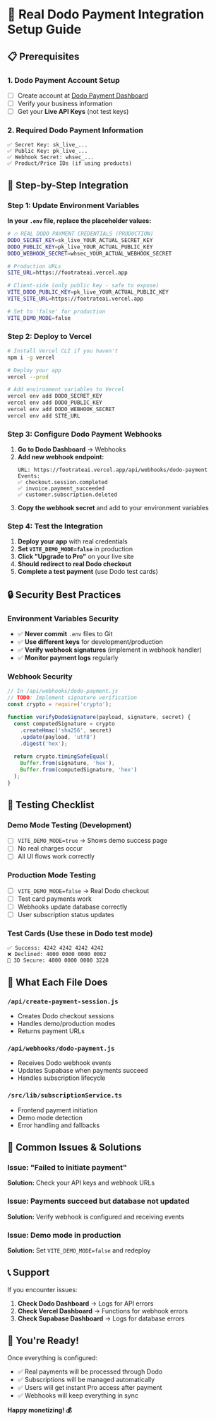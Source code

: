 # 🚀 Real Dodo Payment Integration Setup Guide

## 📋 Prerequisites

### 1. Dodo Payment Account Setup
- [ ] Create account at [Dodo Payment Dashboard](https://dashboard.dodopayments.com)
- [ ] Verify your business information
- [ ] Get your **Live API Keys** (not test keys)

### 2. Required Dodo Payment Information
```
✅ Secret Key: sk_live_...
✅ Public Key: pk_live_...
✅ Webhook Secret: whsec_...
✅ Product/Price IDs (if using products)
```

## 🔧 Step-by-Step Integration

### Step 1: Update Environment Variables

**In your `.env` file, replace the placeholder values:**

```bash
# 🔥 REAL DODO PAYMENT CREDENTIALS (PRODUCTION)
DODO_SECRET_KEY=sk_live_YOUR_ACTUAL_SECRET_KEY
DODO_PUBLIC_KEY=pk_live_YOUR_ACTUAL_PUBLIC_KEY
DODO_WEBHOOK_SECRET=whsec_YOUR_ACTUAL_WEBHOOK_SECRET

# Production URLs
SITE_URL=https://footrateai.vercel.app

# Client-side (only public key - safe to expose)
VITE_DODO_PUBLIC_KEY=pk_live_YOUR_ACTUAL_PUBLIC_KEY
VITE_SITE_URL=https://footrateai.vercel.app

# Set to 'false' for production
VITE_DEMO_MODE=false
```

### Step 2: Deploy to Vercel

```bash
# Install Vercel CLI if you haven't
npm i -g vercel

# Deploy your app
vercel --prod

# Add environment variables to Vercel
vercel env add DODO_SECRET_KEY
vercel env add DODO_PUBLIC_KEY
vercel env add DODO_WEBHOOK_SECRET
vercel env add SITE_URL
```

### Step 3: Configure Dodo Payment Webhooks

1. **Go to Dodo Dashboard** → Webhooks
2. **Add new webhook endpoint:**
   ```
   URL: https://footrateai.vercel.app/api/webhooks/dodo-payment
   Events: 
   ✅ checkout.session.completed
   ✅ invoice.payment_succeeded
   ✅ customer.subscription.deleted
   ```
3. **Copy the webhook secret** and add to your environment variables

### Step 4: Test the Integration

1. **Deploy your app** with real credentials
2. **Set `VITE_DEMO_MODE=false`** in production
3. **Click "Upgrade to Pro"** on your live site
4. **Should redirect to real Dodo checkout**
5. **Complete a test payment** (use Dodo test cards)

## 🔒 Security Best Practices

### Environment Variables Security
- ✅ **Never commit** `.env` files to Git
- ✅ **Use different keys** for development/production
- ✅ **Verify webhook signatures** (implement in webhook handler)
- ✅ **Monitor payment logs** regularly

### Webhook Security
```javascript
// In /api/webhooks/dodo-payment.js
// TODO: Implement signature verification
const crypto = require('crypto');

function verifyDodoSignature(payload, signature, secret) {
  const computedSignature = crypto
    .createHmac('sha256', secret)
    .update(payload, 'utf8')
    .digest('hex');
  
  return crypto.timingSafeEqual(
    Buffer.from(signature, 'hex'),
    Buffer.from(computedSignature, 'hex')
  );
}
```

## 🧪 Testing Checklist

### Demo Mode Testing (Development)
- [ ] `VITE_DEMO_MODE=true` → Shows demo success page
- [ ] No real charges occur
- [ ] All UI flows work correctly

### Production Mode Testing
- [ ] `VITE_DEMO_MODE=false` → Real Dodo checkout
- [ ] Test card payments work
- [ ] Webhooks update database correctly
- [ ] User subscription status updates

### Test Cards (Use these in Dodo test mode)
```
✅ Success: 4242 4242 4242 4242
❌ Declined: 4000 0000 0000 0002
🔄 3D Secure: 4000 0000 0000 3220
```

## 🎯 What Each File Does

### `/api/create-payment-session.js`
- Creates Dodo checkout sessions
- Handles demo/production modes
- Returns payment URLs

### `/api/webhooks/dodo-payment.js`
- Receives Dodo webhook events
- Updates Supabase when payments succeed
- Handles subscription lifecycle

### `/src/lib/subscriptionService.ts`
- Frontend payment initiation
- Demo mode detection
- Error handling and fallbacks

## 🚨 Common Issues & Solutions

### Issue: "Failed to initiate payment"
**Solution:** Check your API keys and webhook URLs

### Issue: Payments succeed but database not updated
**Solution:** Verify webhook is configured and receiving events

### Issue: Demo mode in production
**Solution:** Set `VITE_DEMO_MODE=false` and redeploy

## 📞 Support

If you encounter issues:
1. **Check Dodo Dashboard** → Logs for API errors
2. **Check Vercel Dashboard** → Functions for webhook errors  
3. **Check Supabase Dashboard** → Logs for database errors

## 🎉 You're Ready!

Once everything is configured:
- ✅ Real payments will be processed through Dodo
- ✅ Subscriptions will be managed automatically
- ✅ Users will get instant Pro access after payment
- ✅ Webhooks will keep everything in sync

**Happy monetizing! 💰**
